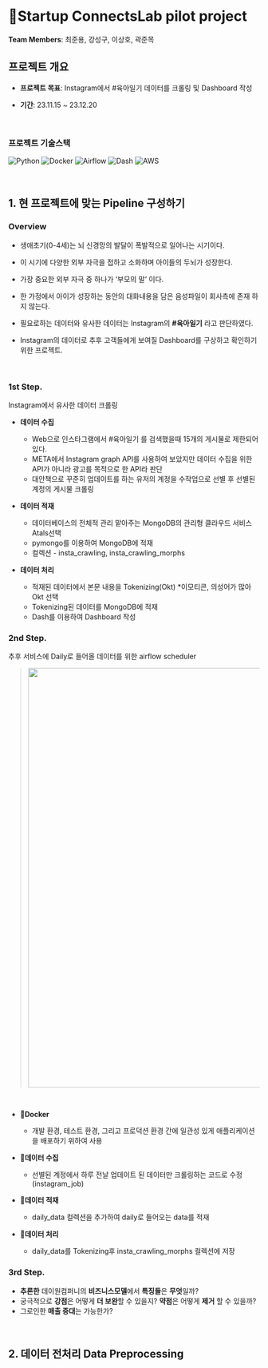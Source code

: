 # Startup ConnectsLab pilot project

**Team Members**: 최준용, 강성구, 이상호, 곽준목

## **프로젝트 개요**

- **프로젝트 목표**: Instagram에서 #육아일기 데이터를 크롤링 및 Dashboard 작성

- **기간**: 23.11.15 ~ 23.12.20




<br>

### 프로젝트 기술스택

![Python](https://img.shields.io/badge/Python-ffe74a.svg?style=flat&logo=Python&logoColor=blue) 
![Docker](https://img.shields.io/badge/Docker-4d77cf.svg?style=flat&logo=Docker&logoColor=4dabcf)
![Airflow](https://img.shields.io/badge/Airflow-130654.svg?style=flat&logo=Airflow&logoColor=whitle) 
![Dash](https://img.shields.io/badge/Dash-11557C.svg?style=flat&logo=Dash&logoColor=white) 
![AWS](https://img.shields.io/badge/AWS-262626.svg?style=flat&logo=AWS&logoColor=white) 

<br>

## 1. 현 프로젝트에 맞는 Pipeline 구성하기

### **Overview**

- 생애초기(0-4세)는 뇌 신경망의 발달이 폭발적으로 일어나는 시기이다.

- 이 시기에 다양한 외부 자극을 접하고 소화하며 아이들의 두뇌가 성장한다.

- 가장 중요한 외부 자극 중 하나가 ‘부모의 말’ 이다.

- 한 가정에서 아이가 성장하는 동안의 대화내용을 담은 음성파일이 회사측에 존재 하지 않는다.

- 필요로하는 데이터와 유사한 데이터는 Instagram의 **#육아일기** 라고 판단하였다.

- Instagram의 데이터로 추후 고객들에게 보여질 Dashboard를 구상하고 확인하기 위한 프로젝트.

<br>

### **1st Step.**

Instagram에서 유사한 데이터 크롤링

* **데이터 수집**
  * Web으로 인스타그램에서 #육아일기 를 검색했을때 15개의 게시물로 제한되어있다.
  * META에서 Instagram graph API를 사용하여 보았지만 데이터 수집을 위한 API가 아니라 광고를 목적으로 한 API라 판단
  * 대안책으로 꾸준히 업데이트를 하는 유저의 계정을 수작업으로 선별 후 선별된 계정의 게시물 크롤링
    
* **데이터 적재**
  * 데이터베이스의 전체적 관리 맡아주는 MongoDB의 관리형 클라우드 서비스 Atals선택
  * pymongo를 이용하여 MongoDB에 적재
  * 컬렉션 - insta_crawling, insta_crawling_morphs

* **데이터 처리**
  * 적재된 데이터에서 본문 내용을 Tokenizing(Okt) *이모티콘, 의성어가 많아 Okt 선택
  * Tokenizing된 데이터를 MongoDB에 적재
  * Dash를 이용하여 Dashboard 작성


### **2nd Step.**

추후 서비스에 Daily로 들어올 데이터를 위한 airflow scheduler

> <p align="center"><img src="assets/pipline.jpg" width="840"></p>

<br>

* **Docker**
  * 개발 환경, 테스트 환경, 그리고 프로덕션 환경 간에 일관성 있게 애플리케이션을 배포하기 위하여 사용

* **데이터 수집**
  * 선별된 계정에서 하루 전날 업데이트 된 데이터만 크롤링하는 코드로 수정(instagram_job)

* **데이터 적재**
  * daily_data 컬렉션을 추가하여 daily로 들어오는 data를 적재
 
* **데이터 처리**
  * daily_data를 Tokenizing후 insta_crawling_morphs 컬렉션에 저장

### **3rd Step.**
* **추론한** 데이원컴퍼니의 **비즈니스모델**에서 **특징들**은 **무엇**일까?
* 궁극적으로 **강점**은 어떻게 **더 보완**할 수 있을지? **약점**은 어떻게 **제거** 할 수 있을까?
* 그로인한 **매출 증대**는 가능한가?

<br>

## 2. 데이터 전처리 Data Preprocessing
